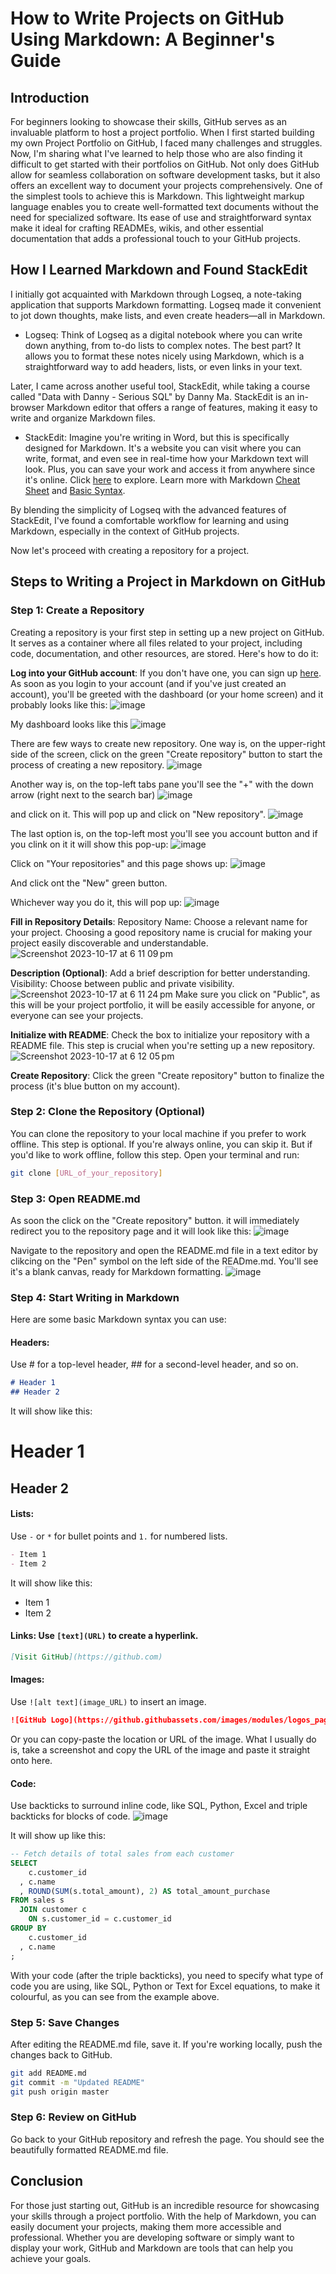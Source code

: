 # How to Write Projects on GitHub Using Markdown: A Beginner's Guide

## Introduction

For beginners looking to showcase their skills, GitHub serves as an invaluable platform to host a project portfolio. When I first started building my own Project Portfolio on GitHub, I faced many challenges and struggles. Now, I'm sharing what I've learned to help those who are also finding it difficult to get started with their portfolios on GitHub. Not only does GitHub allow for seamless collaboration on software development tasks, but it also offers an excellent way to document your projects comprehensively. One of the simplest tools to achieve this is Markdown. This lightweight markup language enables you to create well-formatted text documents without the need for specialized software. Its ease of use and straightforward syntax make it ideal for crafting READMEs, wikis, and other essential documentation that adds a professional touch to your GitHub projects.

## How I Learned Markdown and Found StackEdit

I initially got acquainted with Markdown through Logseq, a note-taking application that supports Markdown formatting. Logseq made it convenient to jot down thoughts, make lists, and even create headers—all in Markdown.
  - Logseq: Think of Logseq as a digital notebook where you can write down anything, from to-do lists to complex notes. The best part? It allows you to format these notes nicely using Markdown, which is a straightforward way to add headers, lists, or even links in your text.

Later, I came across another useful tool, StackEdit, while taking a course called "Data with Danny - Serious SQL" by Danny Ma. StackEdit is an in-browser Markdown editor that offers a range of features, making it easy to write and organize Markdown files. 
  - StackEdit: Imagine you're writing in Word, but this is specifically designed for Markdown. It's a website you can visit where you can write, format, and even see in real-time how your Markdown text will look. Plus, you can save your work and access it from anywhere since it's online. Click [here](https://stackedit.io/app#) to explore. Learn more with Markdown [Cheat Sheet](https://www.markdownguide.org/cheat-sheet/) and [Basic Syntax](https://www.markdownguide.org/basic-syntax/).

By blending the simplicity of Logseq with the advanced features of StackEdit, I've found a comfortable workflow for learning and using Markdown, especially in the context of GitHub projects.

Now let's proceed with creating a repository for a project.

## Steps to Writing a Project in Markdown on GitHub

### Step 1: Create a Repository
Creating a repository is your first step in setting up a new project on GitHub. It serves as a container where all files related to your project, including code, documentation, and other resources, are stored. Here's how to do it:

**Log into your GitHub account**: If you don't have one, you can sign up [here](https://github.com/).
As soon as you login to your account (and if you've just created an account), you'll be greeted with the dashboard (or your home screen) and it probably looks like this:
![image](https://github.com/jef-fortunahamid/Github-and-Markdown-Beginners-Guide/assets/125134025/015f374d-4f65-4ab5-aead-5e5d76e63be7)

My dashboard looks like this
![image](https://github.com/jef-fortunahamid/Github-and-Markdown-Beginners-Guide/assets/125134025/84b45958-105a-4338-ac9e-24d284bf1221)

There are few ways to create new repository. One way is, on the upper-right side of the screen, click on the green "Create repository" button to start the process of creating a new repository.
![image](https://github.com/jef-fortunahamid/Github-and-Markdown-Beginners-Guide/assets/125134025/1b66d4e4-78f2-41a4-8fc6-e3bf72da32db)

Another way is, on the top-left tabs pane you'll see the "+" with the down arrow (right next to the search bar)
![image](https://github.com/jef-fortunahamid/Github-and-Markdown-Beginners-Guide/assets/125134025/d6128b9c-b2f4-48ce-9760-b8d43197fc60)

and click on it. This will pop up and click on "New repository".
![image](https://github.com/jef-fortunahamid/Github-and-Markdown-Beginners-Guide/assets/125134025/9d7b6801-1aea-469f-95b5-89fff120ca1d)

The last option is, on the top-left most you'll see you account button and if you clink on it it will show this pop-up:
![image](https://github.com/jef-fortunahamid/Github-and-Markdown-Beginners-Guide/assets/125134025/77af0a5a-623b-4391-a577-e848ce56b6a8)

Click on "Your repositories" and this page shows up:
![image](https://github.com/jef-fortunahamid/Github-and-Markdown-Beginners-Guide/assets/125134025/95b9a5ad-8956-4828-b6e2-99ecea0c5faa)

And click ont the "New" green button.

Whichever way you do it, this will pop up:
![image](https://github.com/jef-fortunahamid/Github-and-Markdown-Beginners-Guide/assets/125134025/f0c7114f-ea7a-4491-adcf-c9d2e4cf6d1c)

**Fill in Repository Details**:
Repository Name: Choose a relevant name for your project. Choosing a good repository name is crucial for making your project easily discoverable and understandable.
![Screenshot 2023-10-17 at 6 11 09 pm](https://github.com/jef-fortunahamid/Github-and-Markdown-Beginners-Guide/assets/125134025/35a0e97d-ef7d-479a-9248-697943aa1b05)

**Description (Optional)**: Add a brief description for better understanding.
Visibility: Choose between public and private visibility.
![Screenshot 2023-10-17 at 6 11 24 pm](https://github.com/jef-fortunahamid/Github-and-Markdown-Beginners-Guide/assets/125134025/f95908fc-42ca-4c94-89c5-44749c6dc820)
Make sure you click on "Public", as this will be your project portfolio, it will be easily accessible for anyone, or everyone can see your projects.

**Initialize with README**: Check the box to initialize your repository with a README file. This step is crucial when you're setting up a new repository.
![Screenshot 2023-10-17 at 6 12 05 pm](https://github.com/jef-fortunahamid/Github-and-Markdown-Beginners-Guide/assets/125134025/e47836f5-05db-4c54-8755-d48ebbd17533)

**Create Repository**: Click the green "Create repository" button to finalize the process (it's blue button on my account).

### Step 2: Clone the Repository (Optional)
You can clone the repository to your local machine if you prefer to work offline. This step is optional. If you're always online, you can skip it. But if you'd like to work offline, follow this step. Open your terminal and run:

```bash
git clone [URL_of_your_repository]
```

### Step 3: Open README.md
As soon the click on the "Create repository" button. it will immediately redirect you to the repository page and it will look like this:
![image](https://github.com/jef-fortunahamid/Github-and-Markdown-Beginners-Guide/assets/125134025/db857eb5-de28-499b-a892-454c4b562f16)

Navigate to the repository and open the README.md file in a text editor by clikcing on the "Pen" symbol on the left side of the READme.md. You'll see it's a blank canvas, ready for Markdown formatting.
![image](https://github.com/jef-fortunahamid/Github-and-Markdown-Beginners-Guide/assets/125134025/51d18bd5-04e8-4d6e-936a-4df51e39856a)

### Step 4: Start Writing in Markdown
Here are some basic Markdown syntax you can use:

#### Headers: 
Use # for a top-level header, ## for a second-level header, and so on.
```markdown
# Header 1
## Header 2
```
It will show like this:
# Header 1
## Header 2

#### Lists: 
Use `-` or `*` for bullet points and `1.` for numbered lists.
```markdown
- Item 1
- Item 2
```
It will show like this:
- Item 1
- Item 2
  
#### Links: Use `[text](URL)` to create a hyperlink.
```markdown
[Visit GitHub](https://github.com)
```

#### Images: 
Use `![alt text](image_URL)` to insert an image.
```markdown
![GitHub Logo](https://github.githubassets.com/images/modules/logos_page/GitHub-Mark.png)
```
Or you can copy-paste the location or URL of the image. What I usually do is, take a screenshot and copy the URL of the image and paste it straight onto here.

#### Code: 
Use backticks to surround inline code, like SQL, Python, Excel and triple backticks for blocks of code.
![image](https://github.com/jef-fortunahamid/Github-and-Markdown-Beginners-Guide/assets/125134025/39ca78f1-7a4f-4a1f-a9cd-e84e691f58c2)

It will show up like this:
```sql
-- Fetch details of total sales from each customer
SELECT
    c.customer_id
  , c.name
  , ROUND(SUM(s.total_amount), 2) AS total_amount_purchase
FROM sales s 
  JOIN customer c
    ON s.customer_id = c.customer_id
GROUP BY
    c.customer_id
  , c.name
;
```
With your code (after the triple backticks), you need to specify what type of code you are using, like SQL, Python or Text for Excel equations, to make it colourful, as you can see from the example above.

### Step 5: Save Changes
After editing the README.md file, save it. If you're working locally, push the changes back to GitHub.

```bash
git add README.md
git commit -m "Updated README"
git push origin master
```
### Step 6: Review on GitHub
Go back to your GitHub repository and refresh the page. You should see the beautifully formatted README.md file.

## Conclusion

For those just starting out, GitHub is an incredible resource for showcasing your skills through a project portfolio. With the help of Markdown, you can easily document your projects, making them more accessible and professional. Whether you are developing software or simply want to display your work, GitHub and Markdown are tools that can help you achieve your goals.
